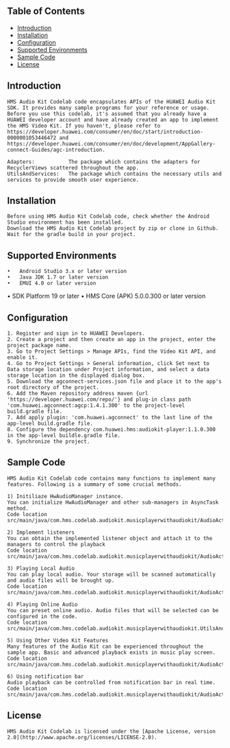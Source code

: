 ## Table of Contents

 * [Introduction](#introduction)
 * [Installation](#installation)
 * [Configuration ](#configuration )
 * [Supported Environments](#supported-environments)
 * [Sample Code](#Sample-Code)
 * [License](#license)
 
 
## Introduction
    HMS Audio Kit Codelab code encapsulates APIs of the HUAWEI Audio Kit SDK. It provides many sample programs for your reference or usage.
    Before you use this codelab, it's assumed that you already have a HUAWEI developer account and have already created an app to implement the HMS Video Kit. If you haven't, please refer to https://developer.huawei.com/consumer/en/doc/start/introduction-0000001053446472 and https://developer.huawei.com/consumer/en/doc/development/AppGallery-connect-Guides/agc-introduction.
    
    Adapters:           The package which contains the adapters for RecyclerViews scattered throughout the app.
    UtilsAndServices:   The package which contains the necessary utils and services to provide smooth user experience.
    
## Installation
    Before using HMS Audio Kit Codelab code, check whether the Android Studio environment has been installed. 
    Download the HMS Audio Kit Codelab project by zip or clone in Github.
    Wait for the gradle build in your project.
    
## Supported Environments
	•	Android Studio 3.x or later version
	•	Java JDK 1.7 or later version
	•	EMUI 4.0 or later version
  •	SDK Platform 19 or later
	•	HMS Core (APK) 5.0.0.300 or later version

## Configuration 
    1. Register and sign in to HUAWEI Developers.
    2. Create a project and then create an app in the project, enter the project package name.
    3. Go to Project Settings > Manage APIs, find the Video Kit API, and enable it.
    4. Go to Project Settings > General information, click Set next to Data storage location under Project information, and select a data storage location in the displayed dialog box.
    5. Download the agconnect-services.json file and place it to the app's root directory of the project.
    6. Add the Maven repository address maven {url 'https://developer.huawei.com/repo/'} and plug-in class path 'com.huawei.agconnect:agcp:1.4.1.300' to the project-level build.gradle file.
    7. Add apply plugin: 'com.huawei.agconnect' to the last line of the app-level build.gradle file.
    8. Configure the dependency com.huawei.hms:audiokit-player:1.1.0.300 in the app-level buildle.gradle file.
    9. Synchronize the project.
	
## Sample Code
    HMS Audio Kit Codelab code contains many functions to implement many features. Following is a summary of some crucial methods.

    1) Initiliaze HwAudioManager instance.
    You can initialize HwAudioManager and other sub-managers in AsyncTask method.
    Code location src/main/java/com.hms.codelab.audiokit.musicplayerwithaudiokit/AudioActivity.kt
    
    2) Implement listeners
    You can obtain the implemented listener object and attach it to the managers to control the playback
    Code location  src/main/java/com.hms.codelab.audiokit.musicplayerwithaudiokit/AudioActivity.kt
    
    3) Playing Local Audio
    You can play local audio. Your storage will be scanned automatically and audio files will be brought up.
    Code location src/main/java/com.hms.codelab.audiokit.musicplayerwithaudiokit/AudioActivity.kt
    
    4) Playing Online Audio
    You can preset online audio. Audio files that will be selected can be configured in the code.
    Code location src/main/java/com.hms.codelab.audiokit.musicplayerwithaudiokit.UtilsAndServices/PlaylistCreator.kt
    
    5) Using Other Video Kit Features
    Many features of the Audio Kit can be experienced throughout the sample app. Basic and advanced playback exists in music play screen.
    Code location src/main/java/com.hms.codelab.audiokit.musicplayerwithaudiokit/AudioActivity.kt
    
    6) Using notification bar
    Audio playback can be controlled from notification bar in real time.
    Code location src/main/java/com.hms.codelab.audiokit.musicplayerwithaudiokit/AudioActivity.kt

##  License
    HMS Audio Kit Codelab is licensed under the [Apache License, version 2.0](http://www.apache.org/licenses/LICENSE-2.0).
